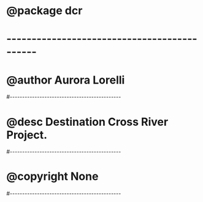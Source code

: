 # @package dcr
# --------------------------------------------
# @author Aurora Lorelli
#---------------------------------------------
# @desc Destination Cross River Project.
#---------------------------------------------
# @copyright None
#---------------------------------------------